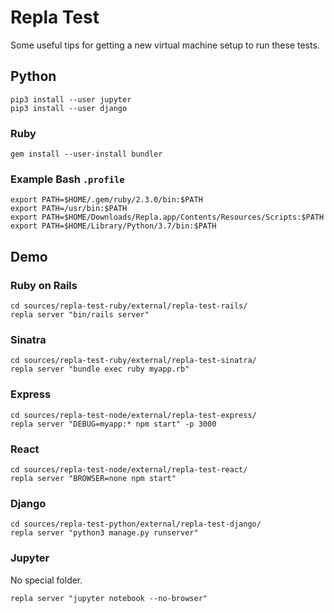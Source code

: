 # Repla Test

Some useful tips for getting a new virtual machine setup to run these tests.

## Python

	pip3 install --user jupyter
	pip3 install --user django

### Ruby

	gem install --user-install bundler

### Example Bash `.profile`

	export PATH=$HOME/.gem/ruby/2.3.0/bin:$PATH
	export PATH=/usr/bin:$PATH
	export PATH=$HOME/Downloads/Repla.app/Contents/Resources/Scripts:$PATH
	export PATH=$HOME/Library/Python/3.7/bin:$PATH

## Demo

### Ruby on Rails

	cd sources/repla-test-ruby/external/repla-test-rails/
	repla server "bin/rails server"

### Sinatra

	cd sources/repla-test-ruby/external/repla-test-sinatra/
	repla server "bundle exec ruby myapp.rb"

### Express

	cd sources/repla-test-node/external/repla-test-express/
	repla server "DEBUG=myapp:* npm start" -p 3000

### React

	cd sources/repla-test-node/external/repla-test-react/
	repla server "BROWSER=none npm start"

### Django

	cd sources/repla-test-python/external/repla-test-django/
	repla server "python3 manage.py runserver"

### Jupyter

No special folder.

	repla server "jupyter notebook --no-browser"
